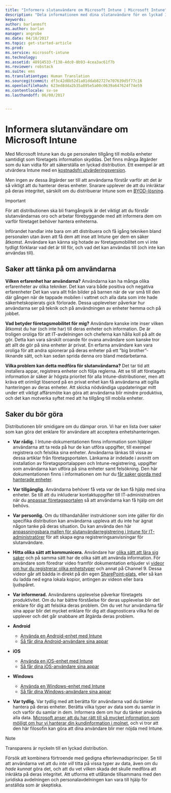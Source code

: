 ```yaml
---
title: "Informera slutanvändare om Microsoft Intune | Microsoft Intune"
description: "Dela informationen med dina slutanvändare för en lyckad Intune-distribution."
keywords: 
author: barlanmsft
ms.author: barlan
manager: angrobe
ms.date: 04/10/2017
ms.topic: get-started-article
ms.prod: 
ms.service: microsoft-intune
ms.technology: 
ms.assetid: 48914533-f138-4dc0-8b93-4cea3ac61f7b
ms.reviewer: robstack
ms.suite: ems
ms.translationtype: Human Translation
ms.sourcegitcommit: df3c42d8b52d1a01ddab82727e707639d5f77c16
ms.openlocfilehash: 623ed8dda2b35a895e5a00c0639a647624f74e59
ms.contentlocale: sv-se
ms.lasthandoff: 06/08/2017


---
```


# <a name="how-to-educate-your-end-users-about-microsoft-intune"></a>Informera slutanvändare om Microsoft Intune

Med Microsoft Intune kan du ge personalen tillgång till mobila enheter samtidigt som företagets information skyddas. Det finns många åtgärder som du kan vidta för att säkerställa en lyckad distribution. Ett exempel är att utvärdera Intune med en [kostnadsfri utvärderingsversion](app-sdk.md).

Men ingen av dessa åtgärder ser till att användarna förstår varför att det är så viktigt att du hanterar deras enheter. Snarare upplever de att du inkräktar på deras integritet, särskilt om du distribuerar Intune som en [BYOD-lösning](/enterprise-mobility-security/solutions/byod-design-considerations-guide).

> [!Important]
> För att distributionen ska bli framgångsrik är det viktigt att du förstår slutanvändarnas oro och arbetar förebyggande med att informera dem om varför företaget behöver hantera enheterna.

Införandet handlar inte bara om att distribuera och få igång tekniken bland personalen utan även att få dem att inse att Intune ger dem en säker åtkomst. Användare kan känna sig hotade av företagsmobilitet om vi inte tydligt förklarar vad det är till för, och vad det kan användas till (och inte kan användas till).

## <a name="things-to-consider-about-your-end-users"></a>Saker att tänka på om användarna

__Vilken erfarenhet har användarna?__ Användarna kan ha många olika erfarenheter av olika tekniker. Det kan vara både positiva och negativa erfarenheter Det kan vara allt från bilder på barnen när de var små till den där gången när de tappade mobilen i vattnet och alla data som inte hade säkerhetskopierats gick förlorade. Dessa upplevelser påverkar hur användarna ser på teknik och på användningen av enheter hemma och på jobbet.

__Vad betyder företagsmobilitet för mig?__ Användare kanske inte inser vilken åtkomst du har (och inte har) till deras enheter och information. De är troligen oroliga för att IT-avdelningen och cheferna kan hålla koll på allt de gör. Detta kan vara särskilt oroande för ovana användare som kanske tror att allt de gör på sina enheter är privat. En erfarna användare kan vara oroliga för att andra spionerar på deras enheter på ett ”big brother”-liknande sätt, och kan sedan sprida denna oro bland medarbetarna.

__Vilka problem kan detta medföra för slutanvändarna?__ Det tar tid att installera appar, registrera enheter och följa reglerna. Att se till att företagets information är säker är högsta prioritet för alla Intune-distributioner, men att kräva ett orimligt lösenord på en privat enhet kan få användarna att ogilla hanteringen av deras enheter. Att skicka nödvändiga uppdateringar mitt under ett viktigt affärsmöte kan göra att användarna blir mindre produktiva, och det kan motverka syftet med att ha tillgång till mobila enheter.

## <a name="things-you-should-do"></a>Saker du bör göra

Distributionen blir smidigare om du dämpar oron. Vi har en lista över saker som kan göra det enklare för användare att acceptera enhetshanteringen.

* __Var rådig.__ I Intune-dokumentationen finns information som hjälper användarna att ta reda på hur de kan utföra uppgifter, till exempel registrera och felsöka sina enheter. Användarna länkas till vissa av dessa artiklar från företagsportalen. Länkarna är indelade i avsnitt om installation av företagsportalappen och Intune-registrering, uppgifter som användarna kan utföra på sina enheter samt felsökning. Den här dokumentationen finns i informationen om hur du [får saker gjorda med hanterade enheter](/intune-user-help/use-managed-devices-to-get-work-done).

* __Var tillgänglig.__ Användarna behöver få veta var de kan få hjälp med sina enheter. Se till att du inkluderar kontaktuppgifter till IT-administratören när du [anpassar företagsportalen](company-portal-customize.md) så att användarna kan få hjälp om det behövs.

* __Var personlig.__ Om du tillhandahåller instruktioner som inte gäller för din specifika distribution kan användarna uppleva att du inte har ägnat någon tanke på deras situation. Du kan använda den här [anpassningsbara mallen för slutanvändarregistrering i Intune för IT-administratörer](https://gallery.technet.microsoft.com/office/Intune-End-User-Enrollment-3a0c9b0c) för att skapa egna registreringsanvisningar för slutanvändare.

* __Hitta olika sätt att kommunicera.__ Användare har [olika sätt att lära sig saker](https://www.umassd.edu/dss/resources/facultystaff/howtoteachandaccommodate/howtoaccommodatedifferentlearningstyles/) och på samma sätt har de olika sätt att använda information. För användare som föredrar video framför dokumentation erbjuder vi [videor om hur du registrerar olika enhetstyper](https://channel9.msdn.com/Series/IntuneEnrollment) och annat på Channel 9. Dessa videor går att bädda in direkt på din egen [SharePoint-plats](https://support.office.com/article/Embed-a-video-from-Office-365-Video-59e19984-c34e-4be8-889b-f6fa93910581), eller så kan du ladda ned egna lokala kopior, antingen av videon eller bara ljudspåret.

* __Var informerad.__ Användarens upplevelse påverkar företagets produktivitet. Om du har bättre förståelse för deras upplevelse blir det enklare för dig att felsöka deras problem. Om du vet hur användarna får sina appar blir det mycket enklare för dig att diagnosticera vilka fel de upplever och det går snabbare att åtgärda deras problem.

* **Android**
  * [Använda en Android-enhet med Intune](/intune-user-help/using-your-android-device-with-intune)
  * [Så får dina Android-användare sina appar](/intune-classic/deploy-use/how-your-android-users-get-their-apps)

* **iOS**
  * [Använda en iOS-enhet med Intune](/intune-user-help/using-your-ios-or-macos-device-with-intune)
  * [Så får dina iOS-användare sina appar](/intune-classic/deploy-use/how-your-ios-users-get-their-apps)

* **Windows**
  * [Använda en Windows-enhet med Intune](/intune-user-help/using-your-windows-device-with-intune)
  * [Så får dina Windows-användare sina appar](/intune-classic/deploy-use/how-your-windows-users-get-their-apps)

* __Var tydlig.__ Var tydlig med att berätta för användarna vad du tänker hantera på deras enheter. Berätta vilka typer av data som du samlar in och varför du samlar in dem. Informera dem om hur du tänker använda alla data. [Microsoft anser att du har rätt till så mycket information som möjligt om hur vi hanterar din kundinformation i molnet](https://www.microsoft.com/trustcenter/about/transparency), och vi tror att den här filosofin kan göra att dina användare blir mer nöjda med Intune.

>[!Note]
> Transparens är nyckeln till en lyckad distribution.

Försök att kombinera förtroende med gedigna efterlevnadsprinciper. Se till att användarna vet att du *inte vill* titta på vissa typer av data, även om du *hade kunnat* göra det, och att du vet vilken skada det skulle medföra att inkräkta på deras integritet. Att utforma ett utlåtande tillsammans med den juridiska avdelningen och personalavdelningen kan vara till hjälp för anställda som är skeptiska.

